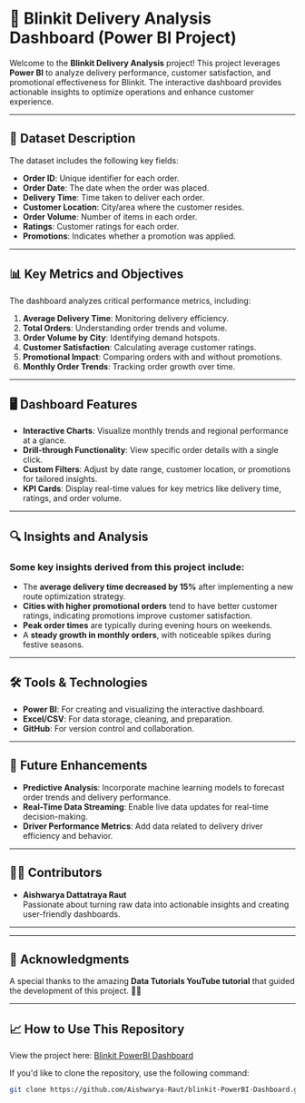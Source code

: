 # 🚚 Blinkit Delivery Analysis Dashboard (Power BI Project)

Welcome to the **Blinkit Delivery Analysis** project! This project leverages **Power BI** to analyze delivery performance, customer satisfaction, and promotional effectiveness for Blinkit. The interactive dashboard provides actionable insights to optimize operations and enhance customer experience.

---

## 📂 **Dataset Description**

The dataset includes the following key fields:
- **Order ID**: Unique identifier for each order.
- **Order Date**: The date when the order was placed.
- **Delivery Time**: Time taken to deliver each order.
- **Customer Location**: City/area where the customer resides.
- **Order Volume**: Number of items in each order.
- **Ratings**: Customer ratings for each order.
- **Promotions**: Indicates whether a promotion was applied.

---

## 📊 **Key Metrics and Objectives**
The dashboard analyzes critical performance metrics, including:
1. **Average Delivery Time**: Monitoring delivery efficiency.
2. **Total Orders**: Understanding order trends and volume.
3. **Order Volume by City**: Identifying demand hotspots.
4. **Customer Satisfaction**: Calculating average customer ratings.
5. **Promotional Impact**: Comparing orders with and without promotions.
6. **Monthly Order Trends**: Tracking order growth over time.

---

## 🖥️ **Dashboard Features**
- **Interactive Charts**: Visualize monthly trends and regional performance at a glance.
- **Drill-through Functionality**: View specific order details with a single click.
- **Custom Filters**: Adjust by date range, customer location, or promotions for tailored insights.
- **KPI Cards**: Display real-time values for key metrics like delivery time, ratings, and order volume.

---

## 🔍 **Insights and Analysis**
### Some key insights derived from this project include:
- The **average delivery time decreased by 15%** after implementing a new route optimization strategy.
- **Cities with higher promotional orders** tend to have better customer ratings, indicating promotions improve customer satisfaction.
- **Peak order times** are typically during evening hours on weekends.
- A **steady growth in monthly orders**, with noticeable spikes during festive seasons.

---

## 🛠️ **Tools & Technologies**
- **Power BI**: For creating and visualizing the interactive dashboard.
- **Excel/CSV**: For data storage, cleaning, and preparation.
- **GitHub**: For version control and collaboration.

---

## 🚀 **Future Enhancements**
- **Predictive Analysis**: Incorporate machine learning models to forecast order trends and delivery performance.
- **Real-Time Data Streaming**: Enable live data updates for real-time decision-making.
- **Driver Performance Metrics**: Add data related to delivery driver efficiency and behavior.

---

## 👩‍💻 **Contributors**
- **Aishwarya Dattatraya Raut**  
  Passionate about turning raw data into actionable insights and creating user-friendly dashboards.

---

---

## 🙌 Acknowledgments

A special thanks to the amazing **Data Tutorials YouTube tutorial** that guided the development of this project. 🎥✨

---


## 📈 How to Use This Repository

View the project here: [Blinkit PowerBI Dashboard](https://github.com/Aishwarya-Raut/blinkit-PowerBI-Dashboard)

If you'd like to clone the repository, use the following command:

```bash
git clone https://github.com/Aishwarya-Raut/blinkit-PowerBI-Dashboard.git





